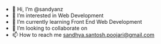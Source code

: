 - 👋 Hi, I’m @sandyanz
- 👀 I’m interested in Web Development
- 🌱 I’m currently learning Front End Web Development
- 💞️ I’m looking to collaborate on 
- 📫 How to reach me sandhya.santosh.poojari@gmail.com

<!---
sandyanz/sandyanz is a ✨ special ✨ repository because its `README.md` (this file) appears on your GitHub profile.
You can click the Preview link to take a look at your changes.
--->
